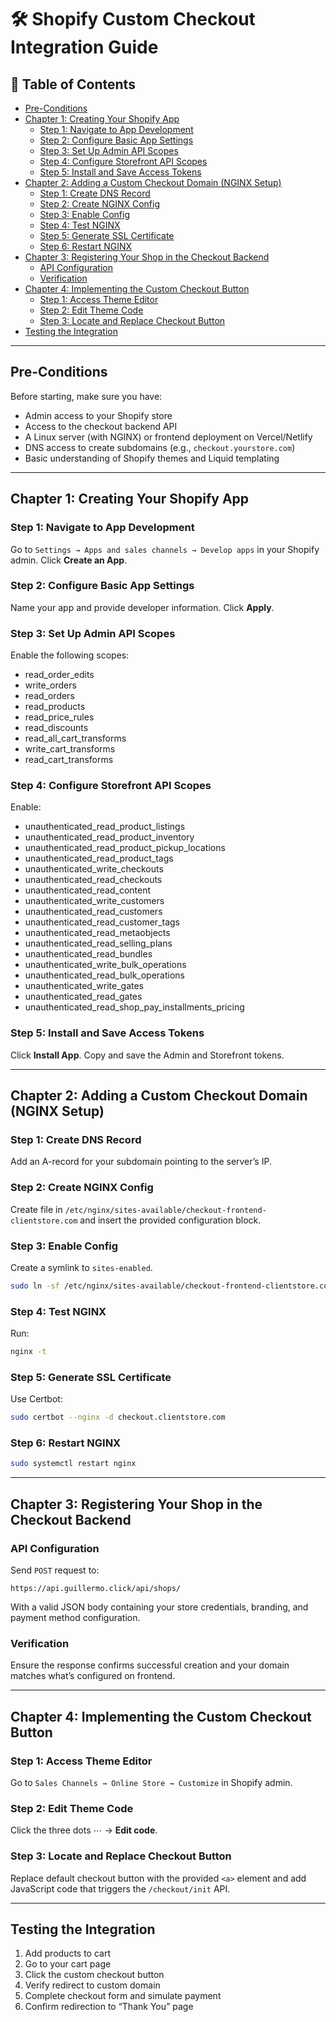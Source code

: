 
# 🛠️ Shopify Custom Checkout Integration Guide

## 📑 Table of Contents

- [Pre-Conditions](#pre-conditions)
- [Chapter 1: Creating Your Shopify App](#chapter-1-creating-your-shopify-app)
  - [Step 1: Navigate to App Development](#step-1-navigate-to-app-development)
  - [Step 2: Configure Basic App Settings](#step-2-configure-basic-app-settings)
  - [Step 3: Set Up Admin API Scopes](#step-3-set-up-admin-api-scopes)
  - [Step 4: Configure Storefront API Scopes](#step-4-configure-storefront-api-scopes)
  - [Step 5: Install and Save Access Tokens](#step-5-install-and-save-access-tokens)
- [Chapter 2: Adding a Custom Checkout Domain (NGINX Setup)](#chapter-2-adding-a-custom-checkout-domain-nginx-setup)
  - [Step 1: Create DNS Record](#step-1-create-dns-record)
  - [Step 2: Create NGINX Config](#step-2-create-nginx-config)
  - [Step 3: Enable Config](#step-3-enable-config)
  - [Step 4: Test NGINX](#step-4-test-nginx)
  - [Step 5: Generate SSL Certificate](#step-5-generate-ssl-certificate)
  - [Step 6: Restart NGINX](#step-6-restart-nginx)
- [Chapter 3: Registering Your Shop in the Checkout Backend](#chapter-3-registering-your-shop-in-the-checkout-backend)
  - [API Configuration](#api-configuration)
  - [Verification](#verification)
- [Chapter 4: Implementing the Custom Checkout Button](#chapter-4-implementing-the-custom-checkout-button)
  - [Step 1: Access Theme Editor](#step-1-access-theme-editor)
  - [Step 2: Edit Theme Code](#step-2-edit-theme-code)
  - [Step 3: Locate and Replace Checkout Button](#step-3-locate-and-replace-checkout-button)
- [Testing the Integration](#testing-the-integration)

---

## Pre-Conditions

Before starting, make sure you have:

- Admin access to your Shopify store
- Access to the checkout backend API
- A Linux server (with NGINX) or frontend deployment on Vercel/Netlify
- DNS access to create subdomains (e.g., `checkout.yourstore.com`)
- Basic understanding of Shopify themes and Liquid templating

---

## Chapter 1: Creating Your Shopify App

### Step 1: Navigate to App Development
Go to `Settings → Apps and sales channels → Develop apps` in your Shopify admin. Click **Create an App**.

### Step 2: Configure Basic App Settings
Name your app and provide developer information. Click **Apply**.

### Step 3: Set Up Admin API Scopes
Enable the following scopes:
- read_order_edits
- write_orders
- read_orders
- read_products
- read_price_rules
- read_discounts
- read_all_cart_transforms
- write_cart_transforms
- read_cart_transforms

### Step 4: Configure Storefront API Scopes
Enable:
- unauthenticated_read_product_listings
- unauthenticated_read_product_inventory
- unauthenticated_read_product_pickup_locations
- unauthenticated_read_product_tags
- unauthenticated_write_checkouts
- unauthenticated_read_checkouts
- unauthenticated_read_content
- unauthenticated_write_customers
- unauthenticated_read_customers
- unauthenticated_read_customer_tags
- unauthenticated_read_metaobjects
- unauthenticated_read_selling_plans
- unauthenticated_read_bundles
- unauthenticated_write_bulk_operations
- unauthenticated_read_bulk_operations
- unauthenticated_write_gates
- unauthenticated_read_gates
- unauthenticated_read_shop_pay_installments_pricing

### Step 5: Install and Save Access Tokens
Click **Install App**. Copy and save the Admin and Storefront tokens.

---

## Chapter 2: Adding a Custom Checkout Domain (NGINX Setup)

### Step 1: Create DNS Record
Add an A-record for your subdomain pointing to the server’s IP.

### Step 2: Create NGINX Config
Create file in `/etc/nginx/sites-available/checkout-frontend-clientstore.com` and insert the provided configuration block.

### Step 3: Enable Config
Create a symlink to `sites-enabled`.

```bash
sudo ln -sf /etc/nginx/sites-available/checkout-frontend-clientstore.com /etc/nginx/sites-enabled/
```

### Step 4: Test NGINX
Run:

```bash
nginx -t
```

### Step 5: Generate SSL Certificate
Use Certbot:

```bash
sudo certbot --nginx -d checkout.clientstore.com
```

### Step 6: Restart NGINX
```bash
sudo systemctl restart nginx
```

---

## Chapter 3: Registering Your Shop in the Checkout Backend

### API Configuration

Send `POST` request to:

```http
https://api.guillermo.click/api/shops/
```

With a valid JSON body containing your store credentials, branding, and payment method configuration.

### Verification

Ensure the response confirms successful creation and your domain matches what’s configured on frontend.

---

## Chapter 4: Implementing the Custom Checkout Button

### Step 1: Access Theme Editor
Go to `Sales Channels → Online Store → Customize` in Shopify admin.

### Step 2: Edit Theme Code
Click the three dots ⋯ → **Edit code**.

### Step 3: Locate and Replace Checkout Button
Replace default checkout button with the provided `<a>` element and add JavaScript code that triggers the `/checkout/init` API.

---

## Testing the Integration

1. Add products to cart
2. Go to your cart page
3. Click the custom checkout button
4. Verify redirect to custom domain
5. Complete checkout form and simulate payment
6. Confirm redirection to “Thank You” page
